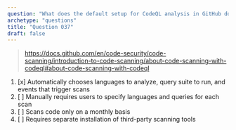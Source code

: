 ```yaml
---
question: "What does the default setup for CodeQL analysis in GitHub do?"
archetype: "questions"
title: "Question 037"
draft: false
---
```


> https://docs.github.com/en/code-security/code-scanning/introduction-to-code-scanning/about-code-scanning-with-codeql#about-code-scanning-with-codeql
1. [x] Automatically chooses languages to analyze, query suite to run, and events that trigger scans
1. [ ] Manually requires users to specify languages and queries for each scan
1. [ ] Scans code only on a monthly basis
1. [ ] Requires separate installation of third-party scanning tools
